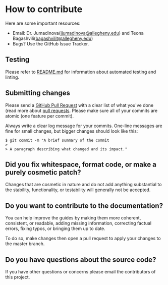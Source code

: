 # How to contribute

Here are some important resources:

  * Email: Dr. Jumadinova(jjumadinova@allegheny.edu) and Teona Bagashvili(bagashvilit@allegheny.edu)
  * Bugs? Use the GitHub Issue Tracker.

## Testing

Please refer to [README.md](README.md) for information about automated testing and linting.

## Submitting changes

Please send a [GitHub Pull Request](https://github.com/Allegheny-Mozilla-Fellows/facial_recognition_bias) with a clear list of what you've done (read more about [pull requests](pull_request_template.md). Please make sure all of your commits are atomic (one feature per commit).

Always write a clear log message for your commits. One-line messages are fine for small changes, but bigger changes should look like this:

    $ git commit -m "A brief summary of the commit
    >
    > A paragraph describing what changed and its impact."

## Did you fix whitespace, format code, or make a purely cosmetic patch?

Changes that are cosmetic in nature and do not add anything substantial to the stability, functionality, or testability will generally not be accepted.

## Do you want to contribute to the documentation?

You can help improve the guides by making them more coherent, consistent, or readable, adding missing information, correcting factual errors, fixing typos, or bringing them up to date.

To do so, make changes then open a pull request to apply your changes to the master branch.

## Do you have questions about the source code?

If you have other questions or concerns please email the contributors of this project.